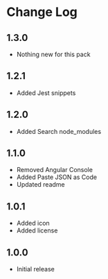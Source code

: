 # Change Log

## 1.3.0

- Nothing new for this pack

## 1.2.1

- Added Jest snippets

## 1.2.0

- Added Search node_modules

## 1.1.0

- Removed Angular Console
- Added Paste JSON as Code
- Updated readme

## 1.0.1

- Added icon
- Added license

## 1.0.0

- Initial release
